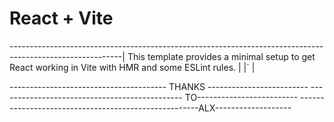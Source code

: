 # React + Vite
----------------------------------------------------------------------------------------------------------|
This template provides a minimal setup to get React working in Vite with HMR and some ESLint rules.      | 
                                                                                                        |`
                                                                        |

--------------------------------------- THANKS  -------------------------
---------------------------------------------- TO-------------------------
-----------------------------------------------------ALX-------------------
